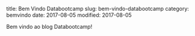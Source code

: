 title: Bem Vindo Databootcamp
slug: bem-vindo-databootcamp
category: bemvindo
date: 2017-08-05
modified: 2017-08-05

Bem vindo ao blog Databootcamp!
